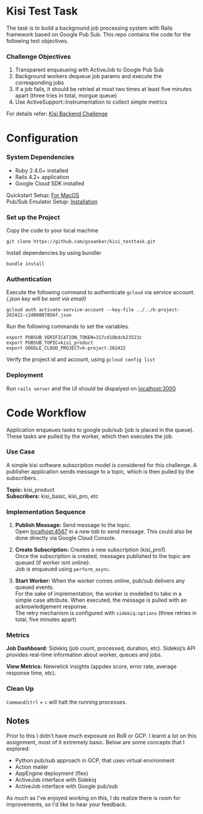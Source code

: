 # Kisi Test Task  

The task is to build a background job processing system with Rails framework based on Google Pub Sub. This repo contains the code for the following  test objectives. 

### Challenge Objectives 
1. Transparent enqueueing with ActiveJob to Google Pub Sub
2. Background workers dequeue job params and execute the corresponding jobs
3. If a job fails, it should be retried at most two times at least five minutes apart (three tries in total, morgue queue)
4. Use ActiveSupport::Instrumentation to collect simple metrics

For details refer: [Kisi Backend Challenge](https://gist.github.com/ce07c3/e8048fc468eef503cbc78a21855aa139#file-kisi-backend-challenge-2019-md)








# Configuration  

### System Dependencies

- Ruby 2.4.0+ installed <br>
- Rails 4.2+ application <br>
- Google Cloud SDK installed <br>

Quickstart Setup: [For MacOS](https://cloud.google.com/sdk/docs/quickstart-macos)<br>
Pub/Sub Emulator Setup: [Installation](https://cloud.google.com/pubsub/docs/emulator)


### Set up the Project 

Copy the code to your local machine

`git clone https://github.com/gssankar/kisi_testtask.git`

Install dependencies by using bundler 

`bundle install`


### Authentication 

Execute the following command to authenticate `gcloud` via service account. *(.json key will be sent via email)*

`gcloud auth activate-service-account --key-file ../../k-project-262422-c2d00007856f.json` 

Run the following commands to set the variables. 

```
export PUBSUB_VERIFICATION_TOKEN=317cd18bdcb23523c
export PUBSUB_TOPIC=kisi_product
export GOOGLE_CLOUD_PROJECT=k-project-262422
```
Verify the project id and account, using `gcloud config list` 



### Deployment     

Run `rails server` and the UI should be dispalyed on [localhost:3000](http://localhost:3000/)












# Code Workflow 

Application enqueues tasks to google pub/sub (job is placed in the queue). These tasks are pulled by the worker, which then executes the job.

### Use Case  

A simple kisi software subscription model is considered for this challenge. A publisher application sends message to a topic, which is then pulled by the subscribers. 

**Topic:** kisi_product <br>
**Subscribers:** kisi_basic, kisi_pro, etc





### Implementation Sequence 

1. **Publish Message:** Send message to the topic. <br>
Open [localhost:4567](http://localhost:4567/) in a *new tab* to send message. This could also be done directly via Google Cloud Console. 

2. **Create Subscription:** Creates a new subscription (kisi_pro1). <br> 
Once the subscription is created, messages published to the topic are queued (if worker isnt online). <br>
Job is enqueued using `perform_async`. <br>

3. **Start Worker:** When the worker comes online, pub/sub delivers any queued events. <br>
For the sake of implementation, the worker is modelled to take in a simple case attribute. When executed, the message is pulled with an acknowledgement response. <br> The retry mechanism is configured with `sidekiq:options` (three retries in total, five minutes apart) <br>





### Metrics

**Job Dashboard:** 			Sidekiq (job count, processed, duration, etc). Sidekiq’s API provides real-time information about worker, queues and jobs. 

**View Metrics:** 			Newrelick insights (appdex score, error rate, average response time, etc). 



### Clean Up 

`Command`/`ctrl` + `c` will halt the running processes.  





## Notes

Prior to this I didn't have much exposure on RoR or GCP. I learnt a lot on this assignment, most of it extremely basic. Below are some concepts that I explored: 

- Python pub/sub approach in GCP, that uses virtual environment
- Action mailer
- AppEngine deployment (flex)
- ActiveJob interface with Sidekiq 
- ActiveJob interface with Google pub/sub 

As much as I've enjoyed working on this, I do realize there is room for improvements, so I'd like to hear your feedback.


